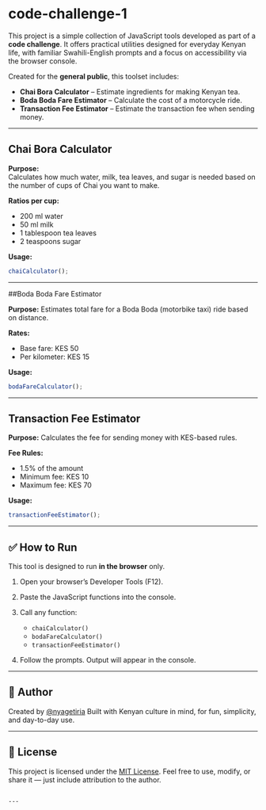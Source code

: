 # code-challenge-1

This project is a simple collection of JavaScript tools developed as part of a **code challenge**. It offers practical utilities designed for everyday Kenyan life, with familiar Swahili-English prompts and a focus on accessibility via the browser console.

Created for the **general public**, this toolset includes:

-  **Chai Bora Calculator** – Estimate ingredients for making Kenyan tea.
-  **Boda Boda Fare Estimator** – Calculate the cost of a motorcycle ride.
-  **Transaction Fee Estimator** – Estimate the transaction fee when sending money.

---

## Chai Bora Calculator

**Purpose:**  
Calculates how much water, milk, tea leaves, and sugar is needed based on the number of cups of Chai you want to make.

**Ratios per cup:**
- 200 ml water
- 50 ml milk
- 1 tablespoon tea leaves
- 2 teaspoons sugar

**Usage:**
```js
chaiCalculator();
````

---

##Boda Boda Fare Estimator

**Purpose:**
Estimates total fare for a Boda Boda (motorbike taxi) ride based on distance.

**Rates:**

* Base fare: KES 50
* Per kilometer: KES 15

**Usage:**

```js
bodaFareCalculator();
```

---

## Transaction Fee Estimator

**Purpose:**
Calculates the fee for sending money with KES-based rules.

**Fee Rules:**

* 1.5% of the amount
* Minimum fee: KES 10
* Maximum fee: KES 70

**Usage:**

```js
transactionFeeEstimator();
```

---

## ✅ How to Run

This tool is designed to run **in the browser** only.

1. Open your browser’s Developer Tools (F12).
2. Paste the JavaScript functions into the console.
3. Call any function:

   * `chaiCalculator()`
   * `bodaFareCalculator()`
   * `transactionFeeEstimator()`
4. Follow the prompts. Output will appear in the console.

---

## 👤 Author

Created by [@nyagetiria](https://github.com/nyagetiria)
Built with Kenyan culture in mind, for fun, simplicity, and day-to-day use.

---

## 📄 License

This project is licensed under the [MIT License](LICENSE).
Feel free to use, modify, or share it — just include attribution to the author.

```

---


